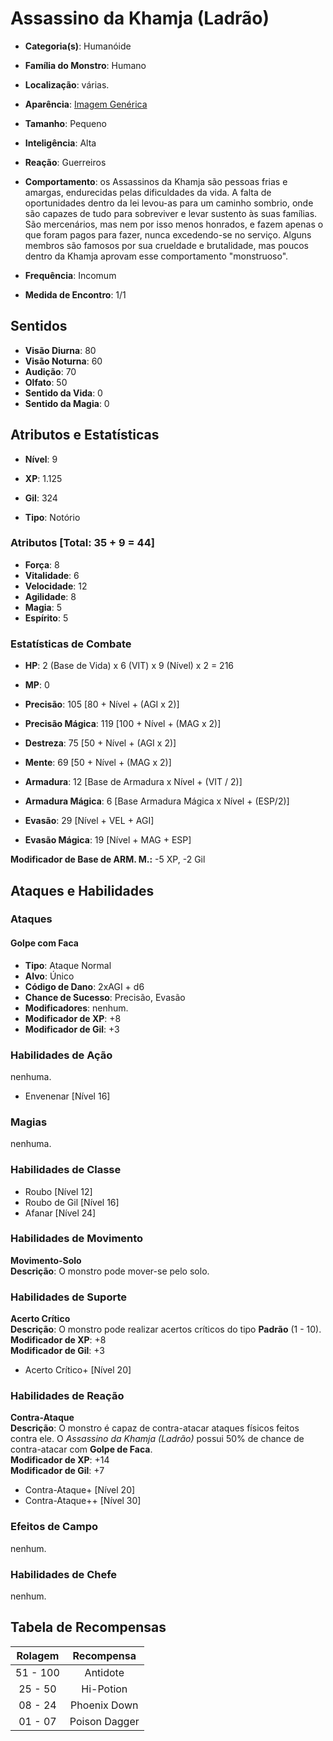 # Assassino da Khamja (Ladrão)

* **Categoria(s)**: Humanóide
* **Família do Monstro**: Humano
* **Localização**: várias.

* **Aparência**: [Imagem Genérica](https://vignette.wikia.nocookie.net/finalfantasy/images/2/20/FFT_Thief.jpg/revision/latest?cb=20090402231758)

* **Tamanho**: Pequeno
* **Inteligência**: Alta
* **Reação**: Guerreiros
* **Comportamento**: os Assassinos da Khamja são pessoas frias e amargas, endurecidas pelas dificuldades da vida. A falta de oportunidades dentro da lei levou-as para um caminho sombrio, onde são capazes de tudo para sobreviver e levar sustento às suas famílias. São mercenários, mas nem por isso menos honrados, e fazem apenas o que foram pagos para fazer, nunca excedendo-se no serviço. Alguns membros são famosos por sua crueldade e brutalidade, mas poucos dentro da Khamja aprovam esse comportamento "monstruoso".

* **Frequência**: Incomum
* **Medida de Encontro**: 1/1

## Sentidos

* **Visão Diurna**: 80
* **Visão Noturna**: 60
* **Audição**: 70
* **Olfato**: 50
* **Sentido da Vida**: 0
* **Sentido da Magia**: 0

## Atributos e Estatísticas

* **Nível**: 9

* **XP**: 1.125
* **Gil**: 324

* **Tipo**: Notório

### Atributos [Total: 35 + 9 = 44]

* **Força**: 8
* **Vitalidade**: 6
* **Velocidade**: 12
* **Agilidade**: 8
* **Magia**: 5
* **Espírito**: 5

### Estatísticas de Combate

* **HP**: 2 (Base de Vida) x 6 (VIT) x 9 (Nível) x 2 = 216
* **MP**: 0 

* **Precisão**: 105 [80 + Nível + (AGI x 2)]
* **Precisão Mágica**: 119 [100 + Nível + (MAG x 2)]
* **Destreza**: 75 [50 + Nível + (AGI x 2)]
* **Mente**: 69 [50 + Nível + (MAG x 2)]
* **Armadura**: 12 [Base de Armadura x Nível + (VIT / 2)]
* **Armadura Mágica**: 6 [Base Armadura Mágica x Nível + (ESP/2)]
* **Evasão**: 29 [Nível + VEL + AGI]
* **Evasão Mágica**: 19 [Nível + MAG + ESP]

**Modificador de Base de ARM. M.:** -5 XP, -2 Gil

## Ataques e Habilidades

### Ataques

#### Golpe com Faca

* **Tipo**: Ataque Normal  
* **Alvo**: Único  
* **Código de Dano**: 2xAGI + d6  
* **Chance de Sucesso**: Precisão, Evasão  
* **Modificadores**: nenhum.  
* **Modificador de XP**: +8  
* **Modificador de Gil**: +3  

### Habilidades de Ação

nenhuma.

- Envenenar [Nível 16]

### Magias

nenhuma.

### Habilidades de Classe

- Roubo [Nível 12]
- Roubo de Gil [Nível 16]
- Afanar [Nível 24]

### Habilidades de Movimento

**Movimento-Solo**  
**Descrição**: O monstro pode mover-se pelo solo.  

### Habilidades de Suporte

**Acerto Crítico**  
**Descrição**: O monstro pode realizar acertos críticos do tipo **Padrão** (1 - 10).  
**Modificador de XP**: +8  
**Modificador de Gil**: +3  

- Acerto Crítico+ [Nível 20]

### Habilidades de Reação

**Contra-Ataque**  
**Descrição**: O monstro é capaz de contra-atacar ataques físicos feitos contra ele. O *Assassino da Khamja (Ladrão)* possui 50% de chance de contra-atacar com **Golpe de Faca**.  
**Modificador de XP**: +14  
**Modificador de Gil**: +7  

- Contra-Ataque+ [Nível 20]
- Contra-Ataque++ [Nível 30]

### Efeitos de Campo

nenhum.

### Habilidades de Chefe

nenhum.

## Tabela de Recompensas

| Rolagem   | Recompensa      |
|:---------:|:---------------:|
| 51 - 100  | Antidote        |
| 25 - 50   | Hi-Potion       |
| 08 - 24   | Phoenix Down    |
| 01 - 07   | Poison Dagger   |
